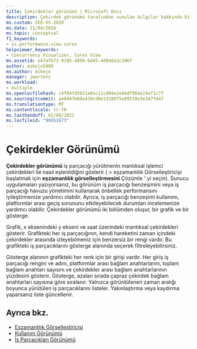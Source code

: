 ```yaml
---
title: Çekirdekler görünümü | Microsoft Docs
description: Çekirdek görünümü tarafından sunulan bilgiler hakkında bilgi edinin. Önbellek performansını iyileştirmek için iş parçacığı benzeşimini veya iş parçacığı havuzu yönetimini kullanmanıza yardımcı olabilir.
ms.custom: SEO-VS-2020
ms.date: 11/04/2016
ms.topic: conceptual
f1_keywords:
- vs.performance.view.cores
helpviewer_keywords:
- Concurrency Visualizer, Cores View
ms.assetid: e47af672-9785-4899-bd45-4d9dda3c396f
author: mikejo5000
ms.author: mikejo
manager: jmartens
ms.workload:
- multiple
ms.openlocfilehash: c4f04fd5021e0ac11cd04e2e04df96da19af1c77
ms.sourcegitcommit: ae6d47b09a439cd0e13180f5e89510e3e347fd47
ms.translationtype: MT
ms.contentlocale: tr-TR
ms.lasthandoff: 02/08/2021
ms.locfileid: "99951673"
---
```

# <a name="cores-view"></a>Çekirdekler Görünümü
**Çekirdekler görünümü** iş parçacığı yürütmenin mantıksal işlemci çekirdekleri ile nasıl eşlenildiğini gösterir (   >  eşzamanlılık Görselleştiriciyi başlatmak için **eşzamanlılık görselleştirmesini** Çözümle ' yi seçin). Sunucu uygulamaları yazıyorsanız, bu görünüm iş parçacığı benzeşimini veya iş parçacığı havuzu yönetimini kullanarak önbellek performansını iyileştirmenize yardımcı olabilir. Ayrıca, iş parçacığı benzeşimi kullanımı, platformlar arası geçiş sorununu etkileyebilecek durumları incelemenize yardımcı olabilir. Çekirdekler görünümü iki bölümden oluşur, bir grafik ve bir gösterge.

 Grafik, x eksenindeki y ekseni ve saat üzerindeki mantıksal çekirdekleri gösterir. Grafikteki her iş parçacığının, kendi hareketini zaman içindeki çekirdekler arasında izleyebilmeniz için benzersiz bir rengi vardır. Bu grafikteki iş parçacıklarını gösterge alanında seçerek filtreleyebilirsiniz.

 Gösterge alanının grafikteki her renk için bir girişi vardır. Her giriş iş parçacığı rengini ve adını, platformlar arası bağlam anahtarlarını, toplam bağlam anahtarı sayısını ve çekirdekler arası bağlam anahtarlarının yüzdesini gösterir. Gösterge, azalan sırada çapraz çekirdek bağlam anahtarları sayısına göre sıralanır. Yalnızca görüntülenen zaman aralığı boyunca yürütülen iş parçacıklarını listeler.  Yakınlaştırma veya kaydırma yaparsanız liste güncellenir.

## <a name="see-also"></a>Ayrıca bkz.
- [Eşzamanlılık Görselleştiricisi](../profiling/concurrency-visualizer.md)
- [Kullanım Görünümü](../profiling/utilization-view.md)
- [İş Parçacıkları Görünümü](../profiling/threads-view-parallel-performance.md)